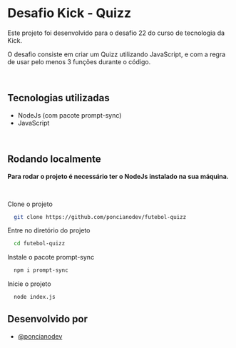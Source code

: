 
# Desafio Kick - Quizz

Este projeto foi desenvolvido para o desafio 22 do curso de tecnologia da Kick.

O desafio consiste em criar um Quizz utilizando JavaScript, e com a regra de usar pelo menos 3 funções durante o código.

<br>

## Tecnologias utilizadas

- NodeJs (com pacote prompt-sync)
- JavaScript

<br>

## Rodando localmente

**Para rodar o projeto é necessário ter o NodeJs instalado na sua máquina.**

<br>

Clone o projeto

```bash
  git clone https://github.com/poncianodev/futebol-quizz
```

Entre no diretório do projeto

```bash
  cd futebol-quizz
```

Instale o pacote prompt-sync

```bash
  npm i prompt-sync
```

Inicie o projeto

```bash
  node index.js
```


## Desenvolvido por

- [@poncianodev](https://www.linkedin.com/in/lucas-ponciano/)
